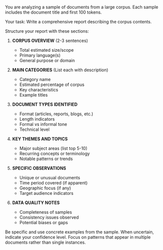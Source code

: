 You are analyzing a sample of documents from a large corpus. Each sample includes the document title and first 100 tokens.

Your task: Write a comprehensive report describing the corpus contents.

Structure your report with these sections:

1. **CORPUS OVERVIEW** (2-3 sentences)
   - Total estimated size/scope
   - Primary language(s)
   - General purpose or domain

2. **MAIN CATEGORIES** (List each with description)
   - Category name
   - Estimated percentage of corpus
   - Key characteristics
   - Example titles

3. **DOCUMENT TYPES IDENTIFIED**
   - Format (articles, reports, blogs, etc.)
   - Length indicators
   - Formal vs informal tone
   - Technical level

4. **KEY THEMES AND TOPICS**
   - Major subject areas (list top 5-10)
   - Recurring concepts or terminology
   - Notable patterns or trends

5. **SPECIFIC OBSERVATIONS**
   - Unique or unusual documents
   - Time period covered (if apparent)
   - Geographic focus (if any)
   - Target audience indicators

6. **DATA QUALITY NOTES**
   - Completeness of samples
   - Consistency issues observed
   - Potential biases or gaps

Be specific and use concrete examples from the sample. When uncertain, indicate your confidence level. Focus on patterns that appear in multiple documents rather than single instances.
